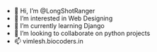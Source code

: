 - 👋 Hi, I’m @LongShotRanger
- 👀 I’m interested in Web Designing
- 🌱 I’m currently learning Django
- 💞️ I’m looking to collaborate on python projects
- 📫 vimlesh.biocoders.in

<!---
LongShotRanger/LongShotRanger is a ✨ special ✨ repository because its `README.md` (this file) appears on your GitHub profile.
You can click the Preview link to take a look at your changes.
--->
